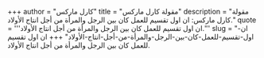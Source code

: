 +++
author = "كارل ماركس"
title = "مقولة كارل ماركس"
description = "مقولة كارل ماركس: ان اول تقسيم للعمل كان بين الرجل والمرأة من أجل انتاج الأولاد."
quote = '''ان اول تقسيم للعمل كان بين الرجل والمرأة من أجل انتاج الأولاد.'''
slug = "ان-اول-تقسيم-للعمل-كان-بين-الرجل-والمرأة-من-أجل-انتاج-الأولاد"
+++
ان اول تقسيم للعمل كان بين الرجل والمرأة من أجل انتاج الأولاد.
